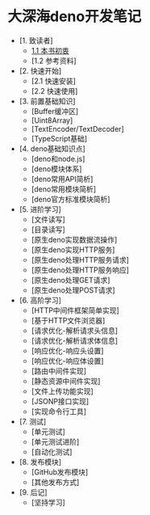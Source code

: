 # 大深海deno开发笔记

* [1. 致读者]
    * [1.1 本书初衷](./note/chapter-01/01.md)
    * [1.2 参考资料] 
* [2. 快速开始]
    * [2.1 快速安装]
    * [2.2 快速使用]
* [3. 前置基础知识]
    * [Buffer缓冲区]
    * [Uint8Array]
    * [TextEncoder/TextDecoder]
    * [TypeScript基础] 
* [4. deno基础知识点]
    * [deno和node.js]
    * [deno模块体系]
    * [deno常用API简析]
    * [deno常用模块简析]
    * [deno官方标准模块简析]
* [5. 进阶学习]
    * [文件读写]
    * [目录读写]
    * [原生deno实现数据流操作]
    * [原生deno实现HTTP服务]
    * [原生deno处理HTTP服务请求]
    * [原生deno处理HTTP服务响应]
    * [原生deno处理GET请求]
    * [原生deno处理POST请求]
* [6. 高阶学习]
    * [HTTP中间件框架简单实现]
    * [基于HTTP文件浏览器]
    * [请求优化-解析请求头信息]
    * [请求优化-解析请求体信息]
    * [响应优化-响应头设置]
    * [响应优化-响应体设置]
    * [路由中间件实现]
    * [静态资源中间件实现]
    * [文件上传功能实现]
    * [JSONP接口实现]
    * [实现命令行工具]
* [7. 测试]
    * [单元测试]
    * [单元测试进阶]
    * [自动化测试]
* [8. 发布模块]
    * [GitHub发布模块]
    * [其他发布方式]
* [9. 后记]
    * [坚持学习]